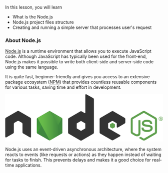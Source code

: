 In this lesson, you will learn
- What is the Node.js
- Node.js project files structure
- Creating and running a simple server that processes user's request

### About Node.js
[Node.js](https://nodejs.org) is a runtime environment that allows you to execute JavaScript code.
Although JavaScript has typically been used for the front-end, 
Node.js makes it possible to write both client-side and server-side code using the same language.

It is quite fast, beginner-friendly and gives you access to an extensive package ecosystem ([NPM](https://www.npmjs.com/)) 
that provides countless reusable components for various tasks, saving time and effort in development.

<div style="text-align: center ">
<img src="images/nodejs.svg">
</div>

Node.js uses an event-driven asynchronous architecture, where the system reacts to events (like requests or actions) 
as they happen instead of waiting for tasks to finish. This prevents delays and makes it a good choice for real-time applications.

<style>
img {
  display: inline !important;
}
</style>
